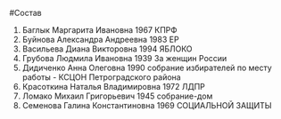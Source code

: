 #Состав
1. Баглык Маргарита Ивановна 1967 КПРФ
2. Буйнова Александра Андреевна 1983 ЕР
3. Васильева Диана Викторовна 1994 ЯБЛОКО
4. Грубова Людмила Ивановна 1939 За женщин России
5. Дидиченко Анна Олеговна 1990 собрание избирателей по месту работы - КСЦОН Петроградского района
6. Красоткина Наталья Владимировна 1972 ЛДПР
7. Ломако Михаил Григорьевич 1945 собрание-дом
8. Семенова Галина Константиновна 1969 СОЦИАЛЬНОЙ ЗАЩИТЫ
